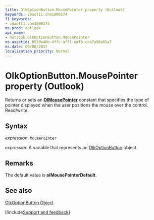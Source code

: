 ```yaml
---
title: OlkOptionButton.MousePointer property (Outlook)
keywords: vbaol11.chm1000174
f1_keywords:
- vbaol11.chm1000174
ms.prod: outlook
api_name:
- Outlook.OlkOptionButton.MousePointer
ms.assetid: b539a4bb-4ffc-aff1-eafb-cca7a90a05a7
ms.date: 06/08/2017
localization_priority: Normal
---
```



# OlkOptionButton.MousePointer property (Outlook)

Returns or sets an  **[OlMousePointer](Outlook.OlMousePointer.md)** constant that specifies the type of pointer displayed when the user positions the mouse over the control. Read/write.


## Syntax

_expression_. `MousePointer`

_expression_ A variable that represents an [OlkOptionButton](Outlook.OlkOptionButton.md) object.


## Remarks

The default value is  **olMousePointerDefault**.


## See also


[OlkOptionButton Object](Outlook.OlkOptionButton.md)

[!include[Support and feedback](~/includes/feedback-boilerplate.md)]